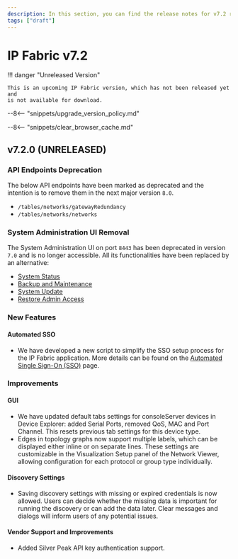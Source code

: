 ```yaml
---
description: In this section, you can find the release notes for v7.2 releases.
tags: ["draft"]
---
```


# IP Fabric v7.2

!!! danger "Unreleased Version"

    This is an upcoming IP Fabric version, which has not been released yet and
    is not available for download.

--8<-- "snippets/upgrade_version_policy.md"

--8<-- "snippets/clear_browser_cache.md"

## v7.2.0 (UNRELEASED)

### API Endpoints Deprecation

The below API endpoints have been marked as deprecated and the intention is to remove them in the next major version `8.0`.

- `/tables/networks/gatewayRedundancy`
- `/tables/networks/networks`

### System Administration UI Removal

The System Administration UI on port `8443` has been deprecated in version `7.0` and is no longer accessible. All its functionalities have been replaced by an alternative:

* [System Status](../../IP_Fabric_GUI/tips/system_status.md)
* [Backup and Maintenance](../../System_Administration/Command_Line_Interface/How_to/backup_restore_CLI.md)
* [System Update](../../System_Administration/system_update.md)
* [Restore Admin Access](../../System_Administration/IPF_CLI_Config/set_gui_admin_pass.md)

### New Features

#### Automated SSO

- We have developed a new script to simplify the SSO setup process for the IP
  Fabric application. More details can be found on the
  [Automated Single Sign-On (SSO)](../../IP_Fabric_Settings/administration/sso/#automated-sso-enablement-for-the-ipf-applicatio/)
  page.

### Improvements

#### GUI

- We have updated default tabs settings for consoleServer devices in Device Explorer:
  added Serial Ports, removed QoS, MAC and Port Channel. This resets previous tab settings for this device type.
- Edges in topology graphs now support multiple labels, which can be displayed either inline or on separate lines. These settings are customizable in the Visualization Setup panel of the Network Viewer, allowing configuration for each protocol or group type individually.

#### Discovery Settings

- Saving discovery settings with missing or expired credentials is now allowed. Users can decide whether the
  missing data is important for running the discovery or can add the data later. Clear messages and dialogs
  will inform users of any potential issues.

#### Vendor Support and Improvements

- Added Silver Peak API key authentication support.

